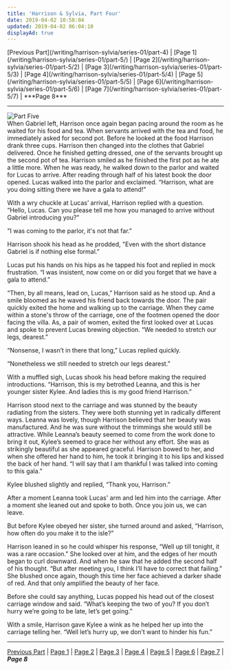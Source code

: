 ```yaml
---
title: 'Harrison & Sylvia, Part Four'
date: 2019-04-02 10:58:04
updated: 2019-04-02 06:04:10
displayAd: true
---
```

<p class="center">[Previous Part](/writing/harrison-sylvia/series-01/part-4) | [Page 1](/writing/harrison-sylvia/series-01/part-5/) | [Page 2](/writing/harrison-sylvia/series-01/part-5/2) | [Page 3](/writing/harrison-sylvia/series-01/part-5/3) | [Page 4](/writing/harrison-sylvia/series-01/part-5/4) | [Page 5](/writing/harrison-sylvia/series-01/part-5/5) | [Page 6](/writing/harrison-sylvia/series-01/part-5/6) | [Page 7](/writing/harrison-sylvia/series-01/part-5/7) | <span class="current-page">***Page 8***</span> </p><hr class="clear-both center-fade"/><div class="embedded-image-left"><img src="/writing/harrison-sylvia/series-01/part-5/hs105.jpg" alt="Part Five" style="max-height: 275px;"/></div>When Gabriel left, Harrison once again began pacing around the room as he waited for his food and tea. When servants arrived with the tea and food, he immediately asked for second pot.  Before he looked at the food Harrison drank three cups. Harrison then changed into the clothes that Gabriel delivered. Once he finished getting dressed, one of the servants brought up the second pot of tea.  Harrison smiled as he finished the first pot as he ate a little more. When he was ready, he walked down to the parlor and waited for Lucas to arrive. After reading through half of his latest book the door opened. Lucas walked into the parlor and exclaimed.  “Harrison, what are you doing sitting there we have a gala to attend!”

With a wry chuckle at Lucas’ arrival, Harrison replied with a question. “Hello, Lucas. Can you please tell me how you managed to arrive without Gabriel introducing you?"

"I was coming to the parlor, it's not that far."

Harrison shook his head as he prodded, "Even with the short distance Gabriel is if nothing else formal.”

Lucas put his hands on his hips as he tapped his foot and replied in mock frustration. “I was insistent, now come on or did you forget that we have a gala to attend.”

“Then, by all means, lead on, Lucas,” Harrison said as he stood up.  And a smile bloomed as he waved his friend back towards the door. The pair quickly exited the home and walking up to the carriage. When they came within a stone's throw of the carriage, one of the footmen opened the door facing the villa. As, a pair of women, exited the first looked over at Lucas and spoke to prevent Lucas brewing objection. “We needed to stretch our legs, dearest.”

“Nonsense, I wasn’t in there that long,” Lucas replied quickly.

“Nonetheless we still needed to stretch our legs dearest.”

With a muffled sigh, Lucas shook his head before making the required introductions. “Harrison, this is my betrothed Leanna, and this is her younger sister Kylee. And ladies this is my good friend Harrison.”

Harrison stood next to the carriage and was stunned by the beauty radiating from the sisters. They were both stunning yet in radically different ways. Leanna was lovely, though Harrison believed that her beauty was manufactured. And he was sure without the trimmings she would still be attractive. While Leanna’s beauty seemed to come from the work done to bring it out, Kylee’s seemed to grace her without any effort. She was as strikingly beautiful as she appeared graceful. Harrison bowed to her, and when she offered her hand to him, he took it bringing it to his lips and kissed the back of her hand. “I will say that I am thankful I was talked into coming to this gala.”

Kylee blushed slightly and replied, “Thank you, Harrison.”

After a moment Leanna took Lucas' arm and led him into the carriage. After a moment she leaned out and spoke to both. Once you join us, we can leave.

But before Kylee obeyed her sister, she turned around and asked, “Harrison, how often do you make it to the isle?”

Harrison leaned in so he could whisper his response, “Well up till tonight, it was a rare occasion.” She looked over at him, and the edges of her mouth began to curl downward. And when he saw that he added the second half of his thought. “But after meeting you, I think I’ll have to correct that failing.” She blushed once again, though this time her face achieved a darker shade of red.  And that only amplified the beauty of her face.

Before she could say anything, Lucas popped his head out of the closest carriage window and said. “What’s keeping the two of you? If you don’t hurry we’re going to be late, let’s get going.”

With a smile, Harrison gave Kylee a wink as he helped her up into the carriage telling her. “Well let’s hurry up, we don’t want to hinder his fun.”<hr class="clear-both center-fade"/><p class="center">[Previous Part](/writing/harrison-sylvia/series-01/part-4) | [Page 1](/writing/harrison-sylvia/series-01/part-5/) | [Page 2](/writing/harrison-sylvia/series-01/part-5/2) | [Page 3](/writing/harrison-sylvia/series-01/part-5/3) | [Page 4](/writing/harrison-sylvia/series-01/part-5/4) | [Page 5](/writing/harrison-sylvia/series-01/part-5/5) | [Page 6](/writing/harrison-sylvia/series-01/part-5/6) | [Page 7](/writing/harrison-sylvia/series-01/part-5/7) | <span class="current-page">***Page 8***</span> </p>